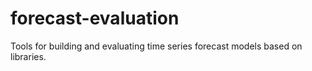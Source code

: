 # forecast-evaluation

Tools for building and evaluating time series forecast models based on  libraries.